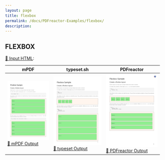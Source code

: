 ```yaml
---
layout: page
title: flexbox
permalink: /docs/PDFreactor-Examples/flexbox/
description: 
---
```




## FLEXBOX

[📄 Input HTML](/html/PDFreactor%20Examples/flexbox/flexbox.html):

| mPDF | typeset.sh | PDFreactor |
|---------|---------|---------|
| ![mPDF Preview](mpdf__html_PDFreactor_Examples_flexbox_flexbox.html.png) [📕 mPDF Output](mpdf__html_PDFreactor_Examples_flexbox_flexbox.html.pdf) | ![typeset Preview](typeset__html_PDFreactor_Examples_flexbox_flexbox.html.png) [📕 typeset Output](typeset__html_PDFreactor_Examples_flexbox_flexbox.html.pdf) | ![PDFreactor Preview](pdfreactor__html_PDFreactor_Examples_flexbox_flexbox.html.png) [📕 PDFreactor Output](pdfreactor__html_PDFreactor_Examples_flexbox_flexbox.html.pdf)


